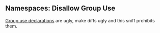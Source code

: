 ## Namespaces: Disallow Group Use

[Group use declarations](https://wiki.php.net/rfc/group_use_declarations) are ugly, make diffs ugly and this sniff prohibits them.